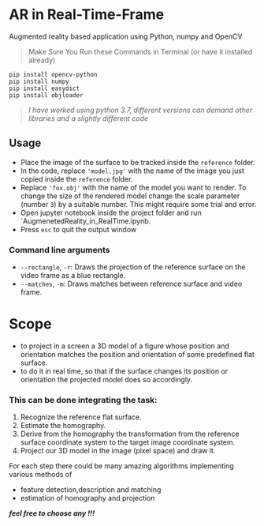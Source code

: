 # AR in Real-Time-Frame
Augmented reality based application using Python, numpy and OpenCV

> Make Sure You Run these Commands in Terminal (or have it installed already)
 ```
 pip install opencv-python
 pip install numpy
 pip install easydict
 pip install objloader
 ```
> *I have worked using python 3.7, different versions can demand other libraries and a slightly different code*

## Usage

* Place the image of the surface to be tracked inside the `reference` folder.
* In the code, replace `'model.jpg'` with the name of the image you just copied inside the `reference` folder.
* Replace `'fox.obj'` with the name of the model you want to render. To change the size of the rendered model change the scale parameter (number `3`) by a suitable number. This might require some trial and error.
* Open jupyter notebook inside the project folder and run `AugmenetedReality_in_RealTime.ipynb.
* Press `esc` to quit the output window


### Command line arguments

* `--rectangle`, `-r`: Draws the projection of the reference surface on the video frame as a blue rectangle.
* `--matches`, `-m`: Draws matches between reference surface and video frame.


# Scope 
* to project in a screen a 3D model of a figure whose position and orientation matches the position and orientation of some predefined flat surface.
* to do it in real time, so that if the surface changes its position or orientation the projected model does so accordingly.

### This can be done integrating the task:
1.  Recognize the reference flat surface.
2.  Estimate the homography.
3.  Derive from the homography the transformation from the reference surface coordinate system to the target image coordinate system.
4.  Project our 3D model in the image (pixel space) and draw it.

For each step there could be many amazing algorithms implementing various methods of
* feature detection,description and matching
* estimation of homography and projection

***feel free to choose any !!!***
